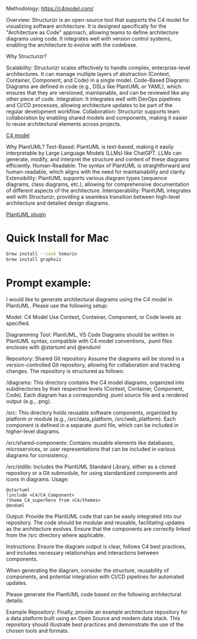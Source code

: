 Methodology:
https://c4model.com/


Overview:
Structurizr is an open-source tool that supports the C4 model for visualizing software architecture. It is designed specifically for the "Architecture as Code" approach, allowing teams to define architecture diagrams using code. It integrates well with version control systems, enabling the architecture to evolve with the codebase.

Why Structurizr?

Scalability: Structurizr scales effectively to handle complex, enterprise-level architectures. It can manage multiple layers of abstraction (Context, Container, Component, and Code) in a single model.
Code-Based Diagrams: Diagrams are defined in code (e.g., DSLs like PlantUML or YAML), which ensures that they are versioned, maintainable, and can be reviewed like any other piece of code.
Integration: It integrates well with DevOps pipelines and CI/CD processes, allowing architecture updates to be part of the regular development workflow.
Collaboration: Structurizr supports team collaboration by enabling shared models and components, making it easier to reuse architectural elements across projects.

[C4 model](https://github.com/plantuml-stdlib/C4-PlantUML)

Why PlantUML?
Text-Based: PlantUML is text-based, making it easily interpretable by Large Language Models (LLMs) like ChatGPT. LLMs can generate, modify, and interpret the structure and content of these diagrams efficiently.
Human-Readable: The syntax of PlantUML is straightforward and human-readable, which aligns with the need for maintainability and clarity.
Extensibility: PlantUML supports various diagram types (sequence diagrams, class diagrams, etc.), allowing for comprehensive documentation of different aspects of the architecture.
Interoperability: PlantUML integrates well with Structurizr, providing a seamless transition between high-level architecture and detailed design diagrams.

[PlantUML plugin](https://marketplace.visualstudio.com/items?itemName=jebbs.plantuml)


# Quick Install for Mac

```bash
brew install --cask temurin
brew install graphviz
```

# Prompt example:

I would like to generate architectural diagrams using the C4 model in PlantUML. Please use the following setup:

Model: C4 Model
Use Context, Container, Component, or Code levels as specified.

Diagramming Tool: PlantUML, VS Code
Diagrams should be written in PlantUML syntax, compatible with C4 model conventions, .puml files encloses with @startuml and @enduml

Repository: Shared Git repository
Assume the diagrams will be stored in a version-controlled Git repository, allowing for collaboration and tracking changes. The repository is structured as follows:

/diagrams: This directory contains the C4 model diagrams, organized into subdirectories by their respective levels (Context, Container, Component, Code). Each diagram has a corresponding .puml source file and a rendered output (e.g., .png).

/src: This directory holds reusable software components, organized by platform or module (e.g., /src/data_platform, /src/web_platform). Each component is defined in a separate .puml file, which can be included in higher-level diagrams.

/src/shared-components: Contains reusable elements like databases, microservices, or user representations that can be included in various diagrams for consistency.

/src/stdlib: Includes the PlantUML Standard Library, either as a cloned repository or a Git submodule, for using standardized components and icons in diagrams. Usage: 

```plantuml
@startuml
!include <C4/C4_Component>
!theme C4_superhero from <C4/themes>
@enduml
```

Output: Provide the PlantUML code that can be easily integrated into our repository. The code should be modular and reusable, facilitating updates as the architecture evolves. Ensure that the components are correctly linked from the /src directory where applicable.

Instructions: Ensure the diagram output is clear, follows C4 best practices, and includes necessary relationships and interactions between components.

When generating the diagram, consider the structure, reusability of components, and potential integration with CI/CD pipelines for automated updates.

Please generate the PlantUML code based on the following architectural details:

Example Repository: Finally, provide an example architecture repository for a data platform built using an Open Source and modern data stack. This repository should illustrate best practices and demonstrate the use of the chosen tools and formats.

